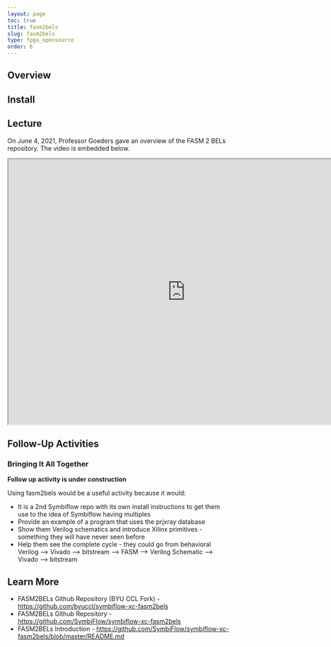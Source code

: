 ```yaml
---
layout: page
toc: true
title: fasm2bels
slug: fasm2bels
type: fpga_opensource
order: 6
---
```


## Overview

<!--FASM2BELs (FPGA Assembly to Basic Elements of Logic) is a tool that takes FASM files, generates a file containing techmapped Verilog (the BEL connections) and TCL commands that, if all placed into Vivado, allows for production of an identical bitstream (see the FASM2BELs README.md file below). With the BELs and the TCL commands, if fed through Vivado, an identical bitstream can be produced that would match one generated from the FASM file on its own.-->

## Install



## Lecture

On June 4, 2021, Professor Goeders gave an overview of the FASM 2 BELs repository. The video is embedded below. 

<iframe width="800" height="600" allow="fullscreen" 
src="https://www.youtube.com/embed/58wXkBlyu-Q"> 
</iframe>

## Follow-Up Activities

### Bringing It All Together

**Follow up activity is under construction**

Using fasm2bels would be a useful activity because it would:

* It is a 2nd Symbiflow repo with its own install instructions to get them use to the idea of Symbiflow having multiples
* Provide an example of a program that uses the prjxray database
* Show them Verilog schematics and introduce Xilinx primitives - something they will have never seen before
* Help them see the complete cycle - they could go from behavioral Verilog --> Vivado --> bitstream --> FASM --> Verilog Schematic --> Vivado --> bitstream

## Learn More

* FASM2BELs Github Repository (BYU CCL Fork) - <https://github.com/byuccl/symbiflow-xc-fasm2bels>
* FASM2BELs Github Repository - <https://github.com/SymbiFlow/symbiflow-xc-fasm2bels>
* FASM2BELs Introduction - <https://github.com/SymbiFlow/symbiflow-xc-fasm2bels/blob/master/README.md>

